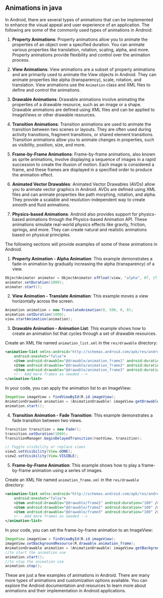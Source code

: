 ## Animations in java

In Android, there are several types of animations that can be implemented to enhance the visual appeal and user experience of an application. The following are some of the commonly used types of animations in Android:

1. **Property Animations**: Property animations allow you to animate the properties of an object over a specified duration. You can animate various properties like translation, rotation, scaling, alpha, and more. Property animations provide flexibility and control over the animation process.

2. **View Animations**: View animations are a subset of property animations and are primarily used to animate the View objects in Android. They can animate properties like alpha (transparency), scale, rotation, and translation. View animations use the `Animation` class and XML files to define and control the animations.

3. **Drawable Animations**: Drawable animations involve animating the properties of a drawable resource, such as an image or a shape. Drawable animations are defined using XML files and can be applied to ImageViews or other drawable resources.

4. **Transition Animations**: Transition animations are used to animate the transition between two scenes or layouts. They are often used during activity transitions, fragment transitions, or shared element transitions. Transition animations allow you to animate changes in properties, such as visibility, position, size, and more.

5. **Frame-by-Frame Animations**: Frame-by-frame animations, also known as sprite animations, involve displaying a sequence of images in a rapid succession to create the illusion of motion. Each image is considered a frame, and these frames are displayed in a specified order to produce the animation effect.

6. **Animated Vector Drawables**: Animated Vector Drawables (AVDs) allow you to animate vector graphics in Android. AVDs are defined using XML files and can animate properties like path morphing, rotation, and alpha. They provide a scalable and resolution-independent way to create smooth and fluid animations.

7. **Physics-based Animations**: Android also provides support for physics-based animations through the Physics-based Animation API. These animations simulate real-world physics effects like gravity, friction, springs, and more. They can create natural and realistic animations based on physical principles.

The following sections will provide examples of some of these animations in Android.

1. **Property Animation - Alpha Animation**:
   This example demonstrates a fade-in animation by gradually increasing the alpha (transparency) of a view.

```java
ObjectAnimator animator = ObjectAnimator.ofFloat(view, "alpha", 0f, 1f);
animator.setDuration(1000);
animator.start();
```

2. **View Animation - Translate Animation**:
   This example moves a view horizontally across the screen.

```java
Animation animation = new TranslateAnimation(0, 500, 0, 0);
animation.setDuration(1000);
view.startAnimation(animation);
```

3. **Drawable Animation - Animation List**:
   This example shows how to create an animation list that cycles through a set of drawable resources.

Create an XML file named `animation_list.xml` in the `res/drawable` directory:

```xml
<animation-list xmlns:android="http://schemas.android.com/apk/res/android"
    android:oneshot="false">
    <item android:drawable="@drawable/animation_frame1" android:duration="100" />
    <item android:drawable="@drawable/animation_frame2" android:duration="100" />
    <item android:drawable="@drawable/animation_frame3" android:duration="100" />
    <!-- Add more frames as needed -->
</animation-list>
```

In your code, you can apply the animation list to an ImageView:

```java
ImageView imageView = findViewById(R.id.imageView);
AnimationDrawable animation = (AnimationDrawable) imageView.getDrawable();
animation.start();
```

4. **Transition Animation - Fade Transition**:
   This example demonstrates a fade transition between two views.

```java
Transition transition = new Fade();
transition.setDuration(1000);
TransitionManager.beginDelayedTransition(rootView, transition);

// Toggle visibility or replace views
view1.setVisibility(View.GONE);
view2.setVisibility(View.VISIBLE);
```

5. **Frame-by-Frame Animation**:
   This example shows how to play a frame-by-frame animation using a series of images.

Create an XML file named `animation_frame.xml` in the `res/drawable` directory:

```xml
<animation-list xmlns:android="http://schemas.android.com/apk/res/android"
    android:oneshot="false">
    <item android:drawable="@drawable/frame1" android:duration="100" />
    <item android:drawable="@drawable/frame2" android:duration="100" />
    <item android:drawable="@drawable/frame3" android:duration="100" />
    <!-- Add more frames as needed -->
</animation-list>
```

In your code, you can set the frame-by-frame animation to an ImageView:

```java
ImageView imageView = findViewById(R.id.imageView);
imageView.setBackgroundResource(R.drawable.animation_frame);
AnimationDrawable animation = (AnimationDrawable) imageView.getBackground();
//to start the animation use
animation.start();
//to stop the animation use
animation.stop();
```

These are just a few examples of animations in Android. There are many more types of animations and customization options available. You can explore the Android documentation and resources to learn more about animations and their implementation in Android applications.
